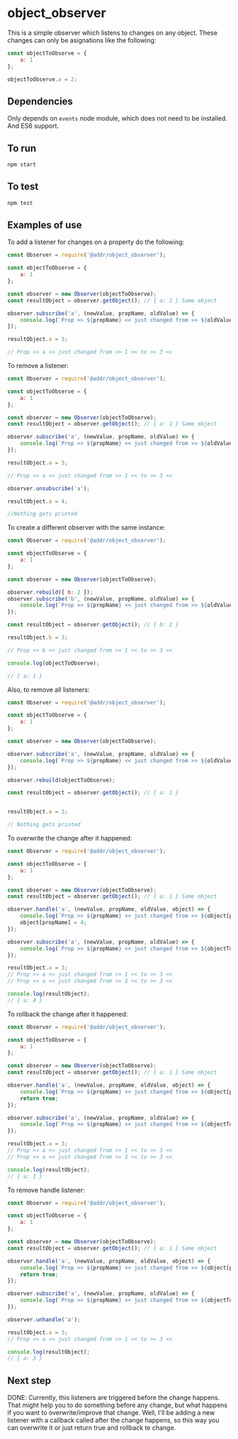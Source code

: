 # object_observer

This is a simple observer which listens to changes on any object. These changes can only be asignations like the following:

```js
const objectToObserve = {
    a: 1
};

objectToObserve.a = 2;
```

## Dependencies

Only depends on ``events`` node module, which does not need to be installed. And ES6 support.

## To run

```sh
npm start
```

## To test

```sh
npm test
```

## Examples of use

To add a listener for changes on a property do the following:

```js
const Observer = require('@addr/object_observer');

const objectToObserve = {
    a: 1
};

const observer = new Observer(objectToObserve);
const resultObject = observer.getObject(); // { a: 1 } Same object

observer.subscribe('a', (newValue, propName, oldValue) => {
    console.log(`Prop >> ${propName} << just changed from >> ${oldValue} << to >> ${newValue} <<`);
});

resultObject.a = 3;

// Prop >> a << just changed from >> 1 << to >> 3 <<
```

To remove a listener:

```js
const Observer = require('@addr/object_observer');

const objectToObserve = {
    a: 1
};

const observer = new Observer(objectToObserve);
const resultObject = observer.getObject(); // { a: 1 } Same object

observer.subscribe('a', (newValue, propName, oldValue) => {
    console.log(`Prop >> ${propName} << just changed from >> ${oldValue} << to >> ${newValue} <<`);
});

resultObject.a = 3;

// Prop >> a << just changed from >> 1 << to >> 3 <<

observer.unsubscribe('a');

resultObject.a = 4;

//Nothing gets printed
```

To create a different observer with the same instance:

```js
const Observer = require('@addr/object_observer');

const objectToObserve = {
    a: 1
};

const observer = new Observer(objectToObserve);

observer.rebuild({ b: 2 });
observer.subscribe('b', (newValue, propName, oldValue) => {
    console.log(`Prop >> ${propName} << just changed from >> ${oldValue} << to >> ${newValue} <<`);
});

const resultObject = observer.getObject(); // { b: 2 }

resultObject.b = 3;

// Prop >> b << just changed from >> 1 << to >> 3 <<

console.log(objectToObserve);

// { a: 1 }
```

Also, to remove all listeners:

```js
const Observer = require('@addr/object_observer');

const objectToObserve = {
    a: 1
};

const observer = new Observer(objectToObserve);

observer.subscribe('a', (newValue, propName, oldValue) => {
    console.log(`Prop >> ${propName} << just changed from >> ${oldValue} << to >> ${newValue} <<`);
});

observer.rebuild(objectToObserve);

const resultObject = observer.getObject(); // { a: 1 }


resultObject.a = 3;

// Nothing gets printed
```

To overwrite the change after it happened:

```js
const Observer = require('@addr/object_observer');

const objectToObserve = {
    a: 1
};

const observer = new Observer(objectToObserve);
const resultObject = observer.getObject(); // { a: 1 } Same object

observer.handle('a', (newValue, propName, oldValue, object) => {
    console.log(`Prop >> ${propName} << just changed from >> ${object[propName]} << to >> ${newValue} <<`);
    object[propName] = 4;
});

observer.subscribe('a', (newValue, propName, oldValue) => {
    console.log(`Prop >> ${propName} << just changed from >> ${objectToObserve[propName]} << to >> ${newValue} <<`);
});

resultObject.a = 3;
// Prop >> a << just changed from >> 1 << to >> 3 <<
// Prop >> a << just changed from >> 3 << to >> 3 <<

console.log(resultObject);
// { a: 4 }
```

To rollback the change after it happened:

```js
const Observer = require('@addr/object_observer');

const objectToObserve = {
    a: 1
};

const observer = new Observer(objectToObserve);
const resultObject = observer.getObject(); // { a: 1 } Same object

observer.handle('a', (newValue, propName, oldValue, object) => {
    console.log(`Prop >> ${propName} << just changed from >> ${object[propName]} << to >> ${newValue} <<`);
    return true;
});

observer.subscribe('a', (newValue, propName, oldValue) => {
    console.log(`Prop >> ${propName} << just changed from >> ${objectToObserve[propName]} << to >> ${newValue} <<`);
});

resultObject.a = 3;
// Prop >> a << just changed from >> 1 << to >> 3 <<
// Prop >> a << just changed from >> 3 << to >> 3 <<

console.log(resultObject);
// { a: 1 }
```

To remove handle listener:

```js
const Observer = require('@addr/object_observer');

const objectToObserve = {
    a: 1
};

const observer = new Observer(objectToObserve);
const resultObject = observer.getObject(); // { a: 1 } Same object

observer.handle('a', (newValue, propName, oldValue, object) => {
    console.log(`Prop >> ${propName} << just changed from >> ${object[propName]} << to >> ${newValue} <<`);
    return true;
});

observer.subscribe('a', (newValue, propName, oldValue) => {
    console.log(`Prop >> ${propName} << just changed from >> ${objectToObserve[propName]} << to >> ${newValue} <<`);
});

observer.unhandle('a');

resultObject.a = 3;
// Prop >> a << just changed from >> 1 << to >> 3 <<

console.log(resultObject);
// { a: 3 }
```

## Next step

DONE: Currently, this listeners are triggered before the change happens. That might help you to do something before any change,
but what happens if you want to overwrite/improve that change. Well, I'll be adding a new listener with a callback called
after the change happens, so this way you can overwrite it or just return true and rollback te change.